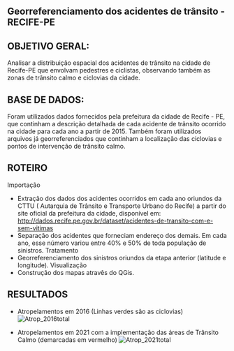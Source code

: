 ## Georreferenciamento dos acidentes de trânsito - RECIFE-PE

## OBJETIVO GERAL:
Analisar a distribuição espacial dos acidentes de trânsito na cidade de Recife-PE que envolvam pedestres e ciclistas, observando também as zonas de trânsito calmo e ciclovias da cidade.


## BASE DE DADOS:
Foram utilizados dados fornecidos pela prefeitura da cidade de Recife - PE, que continham a descrição detalhada de cada acidente de trânsito ocorrido na cidade para cada ano a partir de 2015. Também foram utilizados arquivos já georreferenciados que continham a localização das ciclovias e pontos de intervenção de trânsito calmo.

## ROTEIRO

Importação
- Extração dos dados dos acidentes ocorridos em cada ano oriundos da CTTU ( Autarquia de Trânsito e Transporte Urbano do Recife) a partir do site oficial da prefeitura da cidade, disponível em: http://dados.recife.pe.gov.br/dataset/acidentes-de-transito-com-e-sem-vitimas
- Separação dos acidentes que forneciam endereço dos demais. Em cada ano, esse número variou entre 40% e 50% de toda população de sinistros. 
Tratamento
- Georreferenciamento dos sinistros oriundos da etapa anterior (latitude e longitude). 
Visualização
- Construção dos mapas atravês do QGis.

## RESULTADOS

- Atropelamentos em 2016 (Linhas verdes são as ciclovias)
![Atrop_2016total](https://user-images.githubusercontent.com/123265569/213933821-ee3b6922-3b04-4ea9-a270-3493ecdc08f2.png)

- Atropelamentos em 2021 com a implementação das áreas de Trânsito Calmo (demarcadas em vermelho)
![Atrop_2021total](https://user-images.githubusercontent.com/123265569/213933835-d18c5046-32e6-4982-86e0-19d867f497bc.png)





















